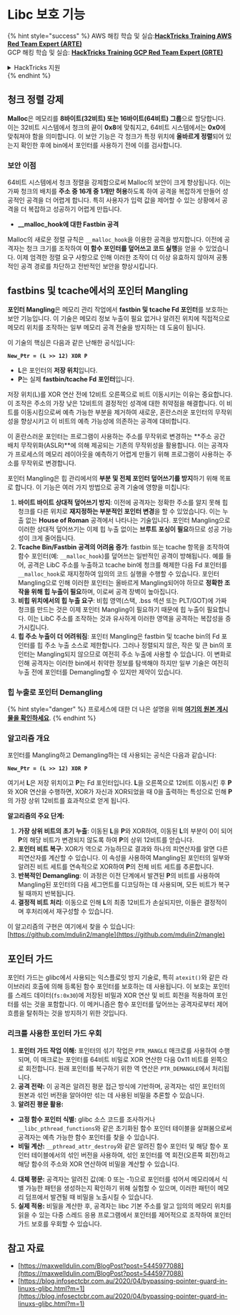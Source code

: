 # Libc 보호 기능

{% hint style="success" %}
AWS 해킹 학습 및 실습:<img src="/.gitbook/assets/arte.png" alt="" data-size="line">[**HackTricks Training AWS Red Team Expert (ARTE)**](https://training.hacktricks.xyz/courses/arte)<img src="/.gitbook/assets/arte.png" alt="" data-size="line">\
GCP 해킹 학습 및 실습: <img src="/.gitbook/assets/grte.png" alt="" data-size="line">[**HackTricks Training GCP Red Team Expert (GRTE)**<img src="/.gitbook/assets/grte.png" alt="" data-size="line">](https://training.hacktricks.xyz/courses/grte)

<details>

<summary>HackTricks 지원</summary>

* [**구독 요금제**](https://github.com/sponsors/carlospolop)를 확인하세요!
* 💬 [**디스코드 그룹**](https://discord.gg/hRep4RUj7f) 또는 [**텔레그램 그룹**](https://t.me/peass)에 **참여**하거나 **트위터** 🐦 [**@hacktricks\_live**](https://twitter.com/hacktricks\_live)**를 팔로우**하세요.
* **HackTricks** 및 **HackTricks Cloud** 깃허브 저장소에 PR을 제출하여 해킹 요령을 공유하세요.

</details>
{% endhint %}

## 청크 정렬 강제

**Malloc**은 메모리를 **8바이트(32비트) 또는 16바이트(64비트) 그룹**으로 할당합니다. 이는 32비트 시스템에서 청크의 끝이 **0x8**에 맞춰지고, 64비트 시스템에서는 **0x0**에 맞춰져야 함을 의미합니다. 이 보안 기능은 각 청크가 특정 위치에 **올바르게 정렬**되어 있는지 확인한 후에 bin에서 포인터를 사용하기 전에 이를 검사합니다.

### 보안 이점

64비트 시스템에서 청크 정렬을 강제함으로써 Malloc의 보안이 크게 향상됩니다. 이는 가짜 청크의 배치를 **주소 중 16개 중 1개만 허용**하도록 하여 공격을 복잡하게 만들어 성공적인 공격을 더 어렵게 합니다. 특히 사용자가 입력 값을 제어할 수 있는 상황에서 공격을 더 복잡하고 성공하기 어렵게 만듭니다.

* **\_\_malloc\_hook에 대한 Fastbin 공격**

Malloc의 새로운 정렬 규칙은 `__malloc_hook`을 이용한 공격을 방지합니다. 이전에 공격자는 청크 크기를 조작하여 **이 함수 포인터를 덮어쓰고 코드 실행**을 얻을 수 있었습니다. 이제 엄격한 정렬 요구 사항으로 인해 이러한 조작이 더 이상 유효하지 않아져 공통적인 공격 경로를 차단하고 전반적인 보안을 향상시킵니다.

## fastbins 및 tcache에서의 포인터 Mangling

**포인터 Mangling**은 메모리 관리 작업에서 **fastbin 및 tcache Fd 포인터**를 보호하는 보안 기능입니다. 이 기술은 메모리 정보 누출이 필요 없거나 알려진 위치에 직접적으로 메모리 위치를 조작하는 일부 메모리 공격 전술을 방지하는 데 도움이 됩니다.

이 기술의 핵심은 다음과 같은 난해한 공식입니다:

**`New_Ptr = (L >> 12) XOR P`**

* **L**은 포인터의 **저장 위치**입니다.
* **P**는 실제 **fastbin/tcache Fd 포인터**입니다.

저장 위치(L)를 XOR 연산 전에 12비트 오른쪽으로 비트 이동시키는 이유는 중요합니다. 이 조작은 주소의 가장 낮은 12비트의 결정적인 성격에 대한 취약점을 해결합니다. 이 비트를 이동시킴으로써 예측 가능한 부분을 제거하여 새로운, 혼란스러운 포인터의 무작위성을 향상시키고 이 비트의 예측 가능성에 의존하는 공격에 대비합니다.

이 혼란스러운 포인터는 프로그램이 사용하는 주소를 무작위로 변경하는 **주소 공간 배치 무작위화(ASLR)**에 의해 제공되는 기존의 무작위성을 활용합니다. 이는 공격자가 프로세스의 메모리 레이아웃을 예측하기 어렵게 만들기 위해 프로그램이 사용하는 주소를 무작위로 변경합니다.

포인터 Mangling은 힙 관리에서의 **부분 및 전체 포인터 덮어쓰기를 방지**하기 위해 목표로 합니다. 이 기능은 여러 가지 방법으로 공격 기술에 영향을 미칩니다:

1. **바이트 바이트 상대적 덮어쓰기 방지**: 이전에 공격자는 정확한 주소를 알지 못해 힙 청크를 다른 위치로 **재지정하는 부분적인 포인터 변경**을 할 수 있었습니다. 이는 누출 없는 **House of Roman** 공격에서 나타나는 기술입니다. 포인터 Mangling으로 이러한 상대적 덮어쓰기는 이제 힙 누출 없이는 **브루트 포싱이 필요**하므로 성공 가능성이 크게 줄어듭니다.
2. **Tcache Bin/Fastbin 공격의 어려움 증가**: fastbin 또는 tcache 항목을 조작하여 함수 포인터(예: `__malloc_hook`)를 덮어쓰는 일반적인 공격이 방해됩니다. 예를 들어, 공격은 LibC 주소를 누출하고 tcache bin에 청크를 해제한 다음 Fd 포인터를 `__malloc_hook`로 재지정하여 임의의 코드 실행을 수행할 수 있습니다. 포인터 Mangling으로 인해 이러한 포인터는 올바르게 Mangling되어야 하므로 **정확한 조작을 위해 힙 누출이 필요**하며, 이로써 공격 장벽이 높아집니다.
3. **비힙 위치에서의 힙 누출 요구**: 비힙 영역(스택, .bss 섹션 또는 PLT/GOT)에 가짜 청크를 만드는 것은 이제 포인터 Mangling이 필요하기 때문에 힙 누출이 필요합니다. 이는 LibC 주소를 조작하는 것과 유사하게 이러한 영역을 공격하는 복잡성을 증가시킵니다.
4. **힙 주소 누출이 더 어려워짐**: 포인터 Mangling은 fastbin 및 tcache bin의 Fd 포인터를 힙 주소 누출 소스로 제한합니다. 그러나 정렬되지 않은, 작은 및 큰 bin의 포인터는 Mangling되지 않으므로 여전히 주소 누출에 사용할 수 있습니다. 이 변화로 인해 공격자는 이러한 bin에서 취약한 정보를 탐색해야 하지만 일부 기술은 여전히 누출 전에 포인터를 Demangling할 수 있지만 제약이 있습니다.

### **힙 누출로 포인터 Demangling**

{% hint style="danger" %}
프로세스에 대한 더 나은 설명을 위해 [**여기의 원본 게시물을 확인하세요**](https://maxwelldulin.com/BlogPost?post=5445977088).
{% endhint %}

### 알고리즘 개요

포인터를 Mangling하고 Demangling하는 데 사용되는 공식은 다음과 같습니다:&#x20;

**`New_Ptr = (L >> 12) XOR P`**

여기서 **L**은 저장 위치이고 **P**는 Fd 포인터입니다. **L**을 오른쪽으로 12비트 이동시킨 후 **P**와 XOR 연산을 수행하면, XOR가 자신과 XOR되었을 때 0을 출력하는 특성으로 인해 **P**의 가장 상위 12비트를 효과적으로 얻게 됩니다.

**알고리즘의 주요 단계:**

1. **가장 상위 비트의 초기 누출**: 이동된 **L**을 **P**와 XOR하여, 이동된 **L**의 부분이 0이 되어 **P**의 해당 비트가 변경되지 않도록 하여 **P**의 상위 12비트를 얻습니다.
2. **포인터 비트 복구**: XOR가 역으로 가능하므로 결과와 하나의 피연산자를 알면 다른 피연산자를 계산할 수 있습니다. 이 속성을 사용하여 Mangling된 포인터의 일부와 알려진 비트 세트를 연속적으로 XOR하여 **P**의 전체 비트 세트를 추론합니다.
3. **반복적인 Demangling**: 이 과정은 이전 단계에서 발견된 **P**의 비트를 사용하여 Mangling된 포인터의 다음 세그먼트를 디코딩하는 데 사용되며, 모든 비트가 복구될 때까지 반복됩니다.
4. **결정적 비트 처리**: 이동으로 인해 **L**의 최종 12비트가 손실되지만, 이들은 결정적이며 후처리에서 재구성할 수 있습니다.

이 알고리즘의 구현은 여기에서 찾을 수 있습니다: [https://github.com/mdulin2/mangle](https://github.com/mdulin2/mangle)
## 포인터 가드

포인터 가드는 glibc에서 사용되는 익스플로잇 방지 기술로, 특히 `atexit()`와 같은 라이브러리 호출에 의해 등록된 함수 포인터를 보호하는 데 사용됩니다. 이 보호는 포인터를 스레드 데이터(`fs:0x30`)에 저장된 비밀과 XOR 연산 및 비트 회전을 적용하여 포인터를 섞는 것을 포함합니다. 이 메커니즘은 함수 포인터를 덮어쓰는 공격자로부터 제어 흐름을 탈취하는 것을 방지하기 위한 것입니다.

### **리크를 사용한 포인터 가드 우회**

1. **포인터 가드 작업 이해:** 포인터의 섞기 작업은 `PTR_MANGLE` 매크로를 사용하여 수행되며, 이 매크로는 포인터를 64비트 비밀로 XOR 연산한 다음 0x11 비트를 왼쪽으로 회전합니다. 원래 포인터를 복구하기 위한 역 연산은 `PTR_DEMANGLE`에서 처리됩니다.
2. **공격 전략:** 이 공격은 알려진 평문 접근 방식에 기반하며, 공격자는 섞인 포인터의 원본과 섞인 버전을 알아야만 섞는 데 사용된 비밀을 추론할 수 있습니다.
3. **알려진 평문 활용:**
* **고정 함수 포인터 식별:** glibc 소스 코드를 조사하거나 `__libc_pthread_functions`와 같은 초기화된 함수 포인터 테이블을 살펴봄으로써 공격자는 예측 가능한 함수 포인터를 찾을 수 있습니다.
* **비밀 계산:** `__pthread_attr_destroy`와 같은 알려진 함수 포인터 및 해당 함수 포인터 테이블에서의 섞인 버전을 사용하여, 섞인 포인터를 역 회전(오른쪽 회전)하고 해당 함수의 주소와 XOR 연산하여 비밀을 계산할 수 있습니다.
4. **대체 평문:** 공격자는 알려진 값(예: 0 또는 -1)으로 포인터를 섞어서 메모리에서 식별 가능한 패턴을 생성하는지 확인하기 위해 실험할 수 있으며, 이러한 패턴이 메모리 덤프에서 발견될 때 비밀을 노출시킬 수 있습니다.
5. **실제 적용:** 비밀을 계산한 후, 공격자는 libc 기본 주소를 알고 임의의 메모리 위치를 읽을 수 있는 다중 스레드 응용 프로그램에서 포인터를 제어적으로 조작하여 포인터 가드 보호를 우회할 수 있습니다.

## 참고 자료

* [https://maxwelldulin.com/BlogPost?post=5445977088](https://maxwelldulin.com/BlogPost?post=5445977088)
* [https://blog.infosectcbr.com.au/2020/04/bypassing-pointer-guard-in-linuxs-glibc.html?m=1](https://blog.infosectcbr.com.au/2020/04/bypassing-pointer-guard-in-linuxs-glibc.html?m=1)
